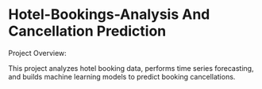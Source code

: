 # Hotel-Bookings-Analysis And Cancellation Prediction

Project Overview:

This project analyzes hotel booking data, performs time series forecasting, and builds machine learning models to predict booking cancellations.
